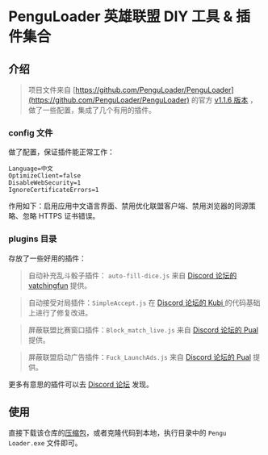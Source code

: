 # PenguLoader 英雄联盟 DIY 工具 & 插件集合

## 介绍

> 项目文件来自 [https://github.com/PenguLoader/PenguLoader](https://github.com/PenguLoader/PenguLoader) 的官方 [v1.1.6 版本](https://github.com/PenguLoader/PenguLoader/releases/download/v1.1.6/pengu-loader-v1.1.6.zip) ，做了一些配置，集成了几个有用的插件。

### config 文件

做了配置，保证插件能正常工作：

```plain
Language=中文
OptimizeClient=false
DisableWebSecurity=1
IgnoreCertificateErrors=1
```

作用如下：启用应用中文语言界面、禁用优化联盟客户端、禁用浏览器的同源策略、忽略 HTTPS 证书错误。


### plugins 目录

存放了一些好用的插件：

> 自动补充乱斗骰子插件： `auto-fill-dice.js` 来自 [Discord 论坛的 vatchingfun](https://discord.com/channels/1069483280438673418/1077886267464892468/threads/1365610922046918716) 提供。

> 自动接受对局插件：`SimpleAccept.js` 在 [Discord 论坛的 Kubi ](https://discord.com/channels/1069483280438673418/1077886267464892468/threads/1351259643753664627) 的代码基础上进行了修复改进。

> 屏蔽联盟比赛窗口插件：`Block_match_live.js` 来自 [Discord 论坛的 Pual](https://discord.com/channels/1069483280438673418/1077886267464892468/threads/1354072649306865695) 提供。

> 屏蔽联盟启动广告插件：`Fuck_LaunchAds.js` 来自 [Discord 论坛的 Pual](https://discord.com/channels/1069483280438673418/1077886267464892468/threads/1346419571028004966) 提供。


更多有意思的插件可以去 [Discord 论坛](https://discord.com/channels/1069483280438673418/1077886267464892468) 发现。


## 使用

直接下载该仓库的[压缩包](https://github.com/crazy-zxx/pengu-loader-v1.1.6/archive/refs/tags/v1.0.zip)，或者克隆代码到本地，执行目录中的 `Pengu Loader.exe` 文件即可。